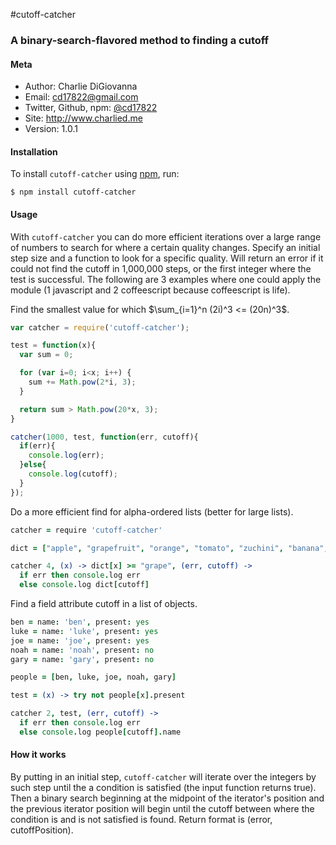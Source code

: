 #cutoff-catcher
### A binary-search-flavored method to finding a cutoff



#### Meta

- Author: Charlie DiGiovanna
- Email: cd17822@gmail.com
- Twitter, Github, npm: [@cd17822](https://github.com/cd17822)
- Site: http://www.charlied.me
- Version: 1.0.1


#### Installation

To install `cutoff-catcher` using [npm](https://www.npmjs.org/), run:

```
$ npm install cutoff-catcher
```


#### Usage

With `cutoff-catcher` you can do more efficient iterations over a large range of numbers to search for where a certain quality changes. Specify an initial step size and a function to look for a specific quality. Will return an error if it could not find the cutoff in 1,000,000 steps, or the first integer where the test is successful. The following are 3 examples where one could apply the module (1 javascript and 2 coffeescript because coffeescript is life).

Find the smallest value for which $\sum_{i=1}^n (2i)^3 <= (20n)^3$.

```javascript
var catcher = require('cutoff-catcher');

test = function(x){
  var sum = 0;

  for (var i=0; i<x; i++) {
    sum += Math.pow(2*i, 3);
  }

  return sum > Math.pow(20*x, 3);
}

catcher(1000, test, function(err, cutoff){
  if(err){
    console.log(err);
  }else{
    console.log(cutoff);
  }
});
```

Do a more efficient find for alpha-ordered lists (better for large lists).

```coffeescript
catcher = require 'cutoff-catcher'

dict = ["apple", "grapefruit", "orange", "tomato", "zuchini", "banana", "kiwi", "grape"].sort()

catcher 4, (x) -> dict[x] >= "grape", (err, cutoff) ->
  if err then console.log err
  else console.log dict[cutoff]
```

Find a field attribute cutoff in a list of objects.

```coffeescript
ben = name: 'ben', present: yes
luke = name: 'luke', present: yes
joe = name: 'joe', present: yes
noah = name: 'noah', present: no
gary = name: 'gary', present: no

people = [ben, luke, joe, noah, gary]

test = (x) -> try not people[x].present

catcher 2, test, (err, cutoff) ->
  if err then console.log err
  else console.log people[cutoff].name
```


#### How it works

By putting in an initial step, `cutoff-catcher` will iterate over the integers by such step until the a condition is satisfied (the input function returns true). Then a binary search beginning at the midpoint of the iterator's position and the previous iterator position will begin until the cutoff between where the condition is and is not satisfied is found. Return format is (error, cutoffPosition).
